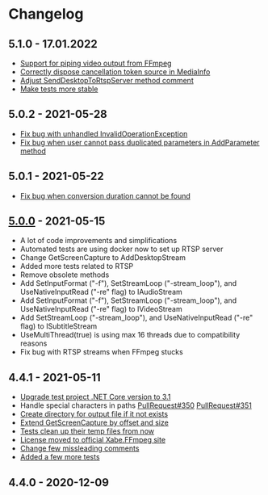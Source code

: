 # Changelog

## 5.1.0 - 17.01.2022
- [Support for piping video output from FFmpeg](https://github.com/tomaszzmuda/Xabe.FFmpeg/pull/365)
- [Correctly dispose cancellation token source in MediaInfo](https://github.com/tomaszzmuda/Xabe.FFmpeg/pull/367)
- [Adjust SendDesktopToRtspServer method comment](https://github.com/tomaszzmuda/Xabe.FFmpeg/pull/367)
- [Make tests more stable](https://github.com/tomaszzmuda/Xabe.FFmpeg/pull/367)

## 5.0.2 - 2021-05-28
- [Fix bug with unhandled InvalidOperationException](https://github.com/tomaszzmuda/Xabe.FFmpeg/pull/362/)
- [Fix bug when user cannot pass duplicated parameters in AddParameter method](https://github.com/tomaszzmuda/Xabe.FFmpeg/pull/363)

## 5.0.1 - 2021-05-22
- [Fix bug when conversion duration cannot be found](https://github.com/tomaszzmuda/Xabe.FFmpeg/pull/359)

## [5.0.0](https://github.com/tomaszzmuda/Xabe.FFmpeg/pull/339) - 2021-05-15
- A lot of code improvements and simplifications
- Automated tests are using docker now to set up RTSP server
- Change GetScreenCapture to AddDesktopStream
- Added more tests related to RTSP
- Remove obsolete methods
- Add SetInputFormat ("-f"), SetStreamLoop ("-stream_loop"), and UseNativeInputRead ("-re" flag) to IAudioStream
- Add SetInputFormat ("-f"), SetStreamLoop ("-stream_loop"), and UseNativeInputRead ("-re" flag) to IVideoStream
- Add SetStreamLoop ("-stream_loop"), and UseNativeInputRead ("-re" flag) to ISubtitleStream
- UseMultiThread(true) is using max 16 threads due to compatibility reasons
- Fix bug with RTSP streams when FFmpeg stucks

## 4.4.1 - 2021-05-11

- [Upgrade test project .NET Core version to 3.1](https://github.com/tomaszzmuda/Xabe.FFmpeg/pull/353)
- Handle special characters in paths [PullRequest#350](https://github.com/tomaszzmuda/Xabe.FFmpeg/pull/350) [PullRequest#351](https://github.com/tomaszzmuda/Xabe.FFmpeg/pull/351)
- [Create directory for output file if it not exists](https://github.com/tomaszzmuda/Xabe.FFmpeg/pull/351/files)
- [Extend GetScreenCapture by offset and size](https://github.com/tomaszzmuda/Xabe.FFmpeg/pull/325)
- [Tests clean up their temp files from now](https://github.com/tomaszzmuda/Xabe.FFmpeg/pull/326)
- [License moved to official Xabe.FFmpeg site](https://github.com/tomaszzmuda/Xabe.FFmpeg/pull/342/files)
- [Change few missleading comments](https://github.com/tomaszzmuda/Xabe.FFmpeg/pull/348/files)
- [Added a few more tests](https://github.com/tomaszzmuda/Xabe.FFmpeg/pull/349/files)

## 4.4.0 - 2020-12-09